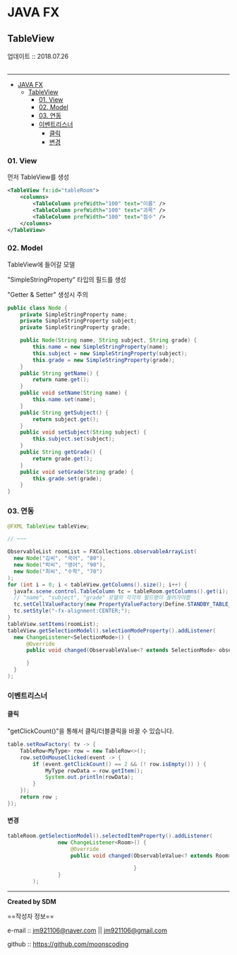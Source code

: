 # JAVA FX
## TableView
<div class="pull-right">  업데이트 :: 2018.07.26 </div><br>

---

<!-- @import "[TOC]" {cmd="toc" depthFrom=1 depthTo=6 orderedList=false} -->
<!-- code_chunk_output -->

* [JAVA FX](#java-fx)
	* [TableView](#tableview)
		* [01. View](#01-view)
		* [02. Model](#02-model)
		* [03. 연동](#03-연동)
		* [이벤트리스너](#이벤트리스너)
			* [클릭](#클릭)
			* [변경](#변경)

<!-- /code_chunk_output -->

### 01. View

먼저 TableView를 생성

```xml
<TableView fx:id="tableRoom">
    <columns>
        <TableColumn prefWidth="100" text="이름" />
        <TableColumn prefWidth="100" text="과목" />
        <TableColumn prefWidth="100" text="점수" />
    </columns>
</TableView>
```

### 02. Model

TableView에 들어갈 모델

"SimpleStringProperty" 타입의 필드를 생성

"Getter & Setter" 생성시 주의

```java
public class Node {
    private SimpleStringProperty name;
    private SimpleStringProperty subject;
    private SimpleStringProperty grade;

    public Node(String name, String subject, String grade) {
        this.name = new SimpleStringProperty(name);
        this.subject = new SimpleStringProperty(subject);
        this.grade = new SimpleStringProperty(grade);
    }
    public String getName() {
        return name.get();
    }
    public void setName(String name) {
        this.name.set(name);
    }
    public String getSubject() {
        return subject.get();
    }
    public void setSubject(String subject) {
        this.subject.set(subject);
    }
    public String getGrade() {
        return grade.get();
    }
    public void setGrade(String grade) {
        this.grade.set(grade);
    }
}

```

### 03. 연동

```java
@FXML TableView tableView;

// ~~~

ObservableList roomList = FXCollections.observableArrayList(
  new Node("김씨", "국어", "80"),
  new Node("박씨", "영어", "90"),
  new Node("최씨", "수학", "70")
);
for (int i = 0; i < tableView.getColumns().size(); i++) {
  javafx.scene.control.TableColumn tc = tableRoom.getColumns().get(i);
  // "name", "subject", "grade" 모델의 각각의 필드명이 들어가야함
  tc.setCellValueFactory(new PropertyValueFactory(Define.STANDBY_TABLE_COLUMNS[i]));
  tc.setStyle("-fx-alignment:CENTER;");
}
tableView.setItems(roomList);
tableView.getSelectionModel().selectionModeProperty().addListener(
  new ChangeListener<SelectionMode>() {
      @Override
      public void changed(ObservableValue<? extends SelectionMode> observable, SelectionMode oldValue, SelectionMode newValue) {

      }
  }
);
```

### 이벤트리스너

#### 클릭

"getClickCount()"을 통해서 클릭/더블클릭을 바꿀 수 있습니다.

```java
table.setRowFactory( tv -> {
    TableRow<MyType> row = new TableRow<>();
    row.setOnMouseClicked(event -> {
        if (event.getClickCount() == 2 && (! row.isEmpty()) ) {
            MyType rowData = row.getItem();
            System.out.println(rowData);
        }
    });
    return row ;
});
```

#### 변경

```java
tableRoom.getSelectionModel().selectedItemProperty().addListener(
                new ChangeListener<Room>() {
                    @Override
                    public void changed(ObservableValue<? extends Room> observable, Room oldValue, Room newValue) {

										}
                }
        );
```

---

**Created by SDM**

==작성자 정보==

e-mail :: jm921106@naver.com || jm921106@gmail.com

github :: https://github.com/moonscoding
